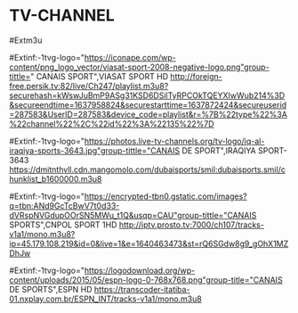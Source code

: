 # TV-CHANNEL
#Extm3u

#Extinf:-1tvg-logo="https://iconape.com/wp-content/png_logo_vector/viasat-sport-2008-negative-logo.png"group-tittle=" CANAIS SPORT",VIASAT SPORT HD
http://foreign-free.persik.tv:82/live/Ch247/playlist.m3u8?securehash=kWswJuBmP9ASg31KSD6DSilTyRPCOkTQEYXIwWub214%3D&secureendtime=1637958824&securestarttime=1637872424&secureuserid=287583&UserID=287583&device_code=playlist&r=%7B%22type%22%3A%22channel%22%2C%22id%22%3A%22135%22%7D


#Extinf:-1tvg-logo="https://photos.live-tv-channels.org/tv-logo/iq-al-iraqiya-sports-3643.jpg"group-tittle="CANAIS DE SPORT",IRAQIYA SPORT-3643
https://dmitnthvll.cdn.mangomolo.com/dubaisports/smil:dubaisports.smil/chunklist_b1600000.m3u8


#Extinf:-1tvg-logo="https://encrypted-tbn0.gstatic.com/images?q=tbn:ANd9GcTcBwV7t0d33-dVRspNVGdupOOrSN5MWu_t1Q&usqp=CAU"group-tittle="CANAIS SPORTS",CNPOL SPORT 1HD
http://iptv.prosto.tv:7000/ch107/tracks-v1a1/mono.m3u8?ip=45.179.108.219&id=0&live=1&e=1640463473&st=rQ6SGdw8g9_gOhX1MZDhJw


#Extinf:-1tvg-logo="https://logodownload.org/wp-content/uploads/2015/05/espn-logo-0-768x768.png"group-title="CANAIS DE SPORTS",ESPN HD
https://transcoder-itatiba-01.nxplay.com.br/ESPN_INT/tracks-v1a1/mono.m3u8
